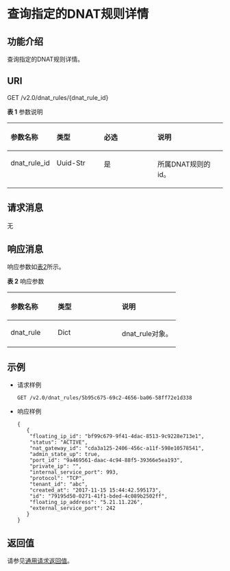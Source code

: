 # 查询指定的DNAT规则详情<a name="ZH-CN_TOPIC_0130808174"></a>

## 功能介绍<a name="section242916116504"></a>

查询指定的DNAT规则详情。

## URI<a name="section55252672165026"></a>

GET /v2.0/dnat\_rules/\{dnat\_rule\_id\}

**表 1**  参数说明

<a name="table41603310017"></a>
<table><thead align="left"><tr id="row323012314017"><th class="cellrowborder" valign="top" width="21%" id="mcps1.2.5.1.1"><p id="p1023043508"><a name="p1023043508"></a><a name="p1023043508"></a>参数名称</p>
</th>
<th class="cellrowborder" valign="top" width="22%" id="mcps1.2.5.1.2"><p id="p1823017318015"><a name="p1823017318015"></a><a name="p1823017318015"></a>类型</p>
</th>
<th class="cellrowborder" valign="top" width="25%" id="mcps1.2.5.1.3"><p id="p52301036011"><a name="p52301036011"></a><a name="p52301036011"></a>必选</p>
</th>
<th class="cellrowborder" valign="top" width="32%" id="mcps1.2.5.1.4"><p id="p7230330014"><a name="p7230330014"></a><a name="p7230330014"></a>说明</p>
</th>
</tr>
</thead>
<tbody><tr id="row9230031106"><td class="cellrowborder" valign="top" width="21%" headers="mcps1.2.5.1.1 "><p id="p1823033907"><a name="p1823033907"></a><a name="p1823033907"></a>dnat_rule_id</p>
</td>
<td class="cellrowborder" valign="top" width="22%" headers="mcps1.2.5.1.2 "><p id="p42301335017"><a name="p42301335017"></a><a name="p42301335017"></a>Uuid-Str</p>
</td>
<td class="cellrowborder" valign="top" width="25%" headers="mcps1.2.5.1.3 "><p id="p623013311018"><a name="p623013311018"></a><a name="p623013311018"></a>是</p>
</td>
<td class="cellrowborder" valign="top" width="32%" headers="mcps1.2.5.1.4 "><p id="p5230735019"><a name="p5230735019"></a><a name="p5230735019"></a>所属DNAT规则的id。</p>
</td>
</tr>
</tbody>
</table>

## 请求消息<a name="section30445355165052"></a>

无

## 响应消息<a name="section1412948816517"></a>

响应参数如[表2](#table66411570165117)所示。

**表 2**  响应参数

<a name="table66411570165117"></a>
<table><thead align="left"><tr id="row43436947165117"><th class="cellrowborder" valign="top" width="28.000000000000004%" id="mcps1.2.4.1.1"><p id="p28731843165117"><a name="p28731843165117"></a><a name="p28731843165117"></a>参数名称</p>
</th>
<th class="cellrowborder" valign="top" width="38%" id="mcps1.2.4.1.2"><p id="p45577964165117"><a name="p45577964165117"></a><a name="p45577964165117"></a>类型</p>
</th>
<th class="cellrowborder" valign="top" width="34%" id="mcps1.2.4.1.3"><p id="p67033414165117"><a name="p67033414165117"></a><a name="p67033414165117"></a>说明</p>
</th>
</tr>
</thead>
<tbody><tr id="row60997448165117"><td class="cellrowborder" valign="top" width="28.000000000000004%" headers="mcps1.2.4.1.1 "><p id="p41846242165117"><a name="p41846242165117"></a><a name="p41846242165117"></a>dnat_rule</p>
</td>
<td class="cellrowborder" valign="top" width="38%" headers="mcps1.2.4.1.2 "><p id="p34102461165117"><a name="p34102461165117"></a><a name="p34102461165117"></a>Dict</p>
</td>
<td class="cellrowborder" valign="top" width="34%" headers="mcps1.2.4.1.3 "><p id="p5298260165117"><a name="p5298260165117"></a><a name="p5298260165117"></a>dnat_rule对象。</p>
</td>
</tr>
</tbody>
</table>

## 示例<a name="section24779297165121"></a>

-   请求样例

    ```
    GET /v2.0/dnat_rules/5b95c675-69c2-4656-ba06-58ff72e1d338
    ```


-   响应样例

    ```
    {              
       {
        "floating_ip_id": "bf99c679-9f41-4dac-8513-9c9228e713e1",
        "status": "ACTIVE",
        "nat_gateway_id": "cda3a125-2406-456c-a11f-598e10578541",
        "admin_state_up": true,
        "port_id": "9a469561-daac-4c94-88f5-39366e5ea193",
        "private_ip": "",
        "internal_service_port": 993,
        "protocol": "TCP",
        "tenant_id": "abc",
        "created_at": "2017-11-15 15:44:42.595173",
        "id": "79195d50-0271-41f1-bded-4c089b2502ff",
        "floating_ip_address": "5.21.11.226",
        "external_service_port": 242
       }
    }
    ```


## 返回值<a name="section16249219165526"></a>

请参见[通用请求返回值](通用请求返回值.md)。

